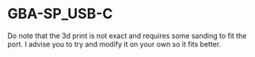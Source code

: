 # GBA-SP_USB-C

Do note that the 3d print is not exact and requires some sanding to fit the port. 
I advise you to try and modify it on your own so it fits better.
